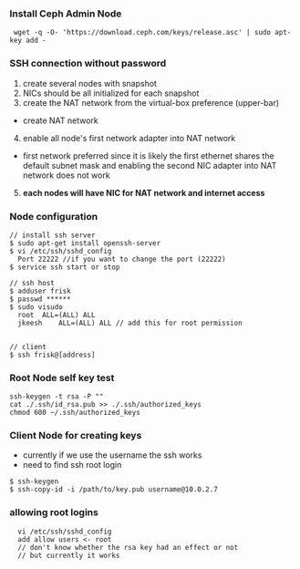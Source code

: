 ### Install Ceph Admin Node
```
 wget -q -O- 'https://download.ceph.com/keys/release.asc' | sudo apt-key add -

```

### SSH connection without password
1. create several nodes with snapshot
2. NICs should be all initialized for each snapshot
3. create the NAT network from the virtual-box preference (upper-bar)
  - create NAT network
4. enable all node's first network adapter into NAT network
  - first network preferred since it is likely the first ethernet shares the default subnet mask and enabling the second NIC adapter into  NAT network does not work

5. **each nodes will have NIC for NAT network and internet access**


### Node configuration

```
// install ssh server
$ sudo apt-get install openssh-server
$ vi /etc/ssh/sshd_config
  Port 22222 //if you want to change the port (22222)
$ service ssh start or stop

// ssh host
$ adduser frisk
$ passwd ******
$ sudo visudo
  root	ALL=(ALL) ALL
  jkeesh	ALL=(ALL) ALL // add this for root permission


// client
$ ssh frisk@[address]

```

### Root Node self key test

```
ssh-keygen -t rsa -P ""
cat ./.ssh/id_rsa.pub >> ./.ssh/authorized_keys
chmod 600 ~/.ssh/authorized_keys
```


### Client Node for creating keys
- currently if we use the username the ssh works
- need to find ssh root login
```
$ ssh-keygen
$ ssh-copy-id -i /path/to/key.pub username@10.0.2.7
```


### allowing root logins
```
  vi /etc/ssh/sshd_config
  add allow users <- root
  // don't know whether the rsa key had an effect or not
  // but currently it works
```
